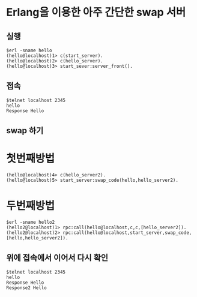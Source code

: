Erlang을 이용한 아주 간단한 swap 서버
==========


실행
----------

    $erl -sname hello
    (hello@localhost)1> c(start_server).
    (hello@localhost)2> c(hello_server). 
    (hello@localhost)3> start_sever:server_front().
    
    

접속
----------

    $telnet localhost 2345
    hello
    Response Hello
    
    
    
swap 하기
----------

# 첫번째방법 #

    (hello@localhost)4> c(hello_server2).
    (hello@localhost)5> start_server:swap_code(hello,hello_server2).
    

# 두번째방법 #

    $erl -sname hello2
    (hello2@localhost)1> rpc:call(hello@localhost,c,c,[hello_server2]).
    (hello2@localhost)2> rpc:call(hello@localhost,start_server,swap_code,[hello,hello_server2]).
    
    
위에 접속에서 이어서 다시 확인
----------

    $telnet localhost 2345
    hello
    Response Hello
    Response2 Hello
    
 
    
 
